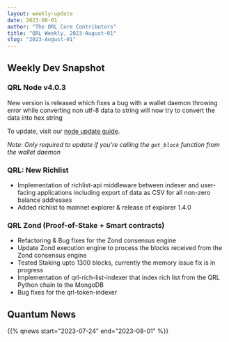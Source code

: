 ```yaml
---
layout: weekly-update
date: 2023-08-01
author: "The QRL Core Contributors"
title: "QRL Weekly, 2023-August-01"
slug: "2023-August-01"
---
```


## Weekly Dev Snapshot

### QRL Node v4.0.3

New version is released which fixes a bug with a wallet daemon throwing error while converting non utf-8 data to string will now try to convert the data into hex string

To update, visit our [node update guide](https://docs-beta.theqrl.org/use/node/node-update).

*Note: Only required to update if you're calling the `get_block` function from the wallet daemon*

### QRL: New Richlist

- Implementation of richlist-api middleware between indexer and user-facing applications including export of data as CSV for all non-zero balance addresses
- Added richlist to mainnet explorer & release of explorer 1.4.0

### QRL Zond (Proof-of-Stake + Smart contracts)

- Refactoring & Bug fixes for the Zond consensus engine
- Update Zond execution engine to process the blocks received from the Zond consensus engine
- Tested Staking upto 1300 blocks, currently the memory issue fix is in progress
- Implementation of qrl-rich-list-indexer that index rich list from the QRL Python chain to the MongoDB
- Bug fixes for the qrl-token-indexer

<!--more-->

## Quantum News

{{% qnews start="2023-07-24" end="2023-08-01" %}}
